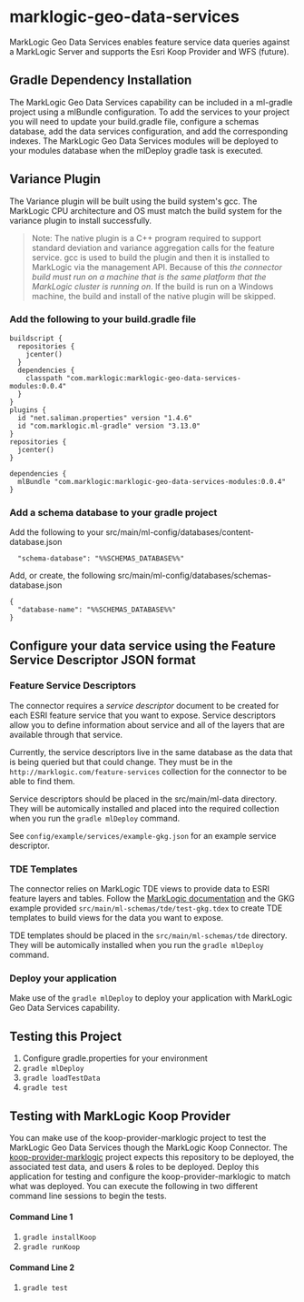 # marklogic-geo-data-services
MarkLogic Geo Data Services enables feature service data queries against a MarkLogic Server and supports the Esri Koop Provider and WFS (future).

## Gradle Dependency Installation
The MarkLogic Geo Data Services capability can be included in a ml-gradle project using a mlBundle configuration. To add the services to your project you will need to update your build.gradle file, configure a schemas database, add the data services configuration, and add the corresponding indexes. The MarkLogic Geo Data Services modules will be deployed to your modules database when the mlDeploy gradle task is executed.

## Variance Plugin
The Variance plugin will be built using the build system's gcc. The MarkLogic CPU architecture and OS must match the build system for the variance plugin to install successfully.

> Note: The native plugin is a C++ program required to support standard deviation and variance aggregation calls for the feature service. gcc is used to build the plugin and then it is installed to MarkLogic via the management API. Because of this _the connector build must run on a machine that is the same platform that the MarkLogic cluster is running on_. If the build is run on a Windows machine, the build and install of the native plugin will be skipped.



### Add the following to your build.gradle file
```
buildscript {
  repositories {
    jcenter()
  }
  dependencies {
    classpath "com.marklogic:marklogic-geo-data-services-modules:0.0.4"
  }
}
plugins {
  id "net.saliman.properties" version "1.4.6"
  id "com.marklogic.ml-gradle" version "3.13.0"
}
repositories {
  jcenter()
}

dependencies {
  mlBundle "com.marklogic:marklogic-geo-data-services-modules:0.0.4"
}
```

### Add a schema database to your gradle project
Add the following to your src/main/ml-config/databases/content-database.json
```
  "schema-database": "%%SCHEMAS_DATABASE%%"
```

Add, or create, the following src/main/ml-config/databases/schemas-database.json
```
{
  "database-name": "%%SCHEMAS_DATABASE%%"
}
```

## Configure your data service using the Feature Service Descriptor JSON format
### Feature Service Descriptors
The connector requires a _service descriptor_ document to be created for each ESRI feature service that you want to expose. Service descriptors allow you to define information about service and all of the layers that are available through that service.

Currently, the service descriptors live in the same database as the data that is being queried but that could change. They must be in the `http://marklogic.com/feature-services` collection for the connector to be able to find them.

Service descriptors should be placed in the src/main/ml-data directory. They will be automically installed and placed into the required collection when you run the `gradle mlDeploy` command.

See `config/example/services/example-gkg.json` for an example service descriptor.

### TDE Templates
The connector relies on MarkLogic TDE views to provide data to ESRI feature layers and tables. Follow the [MarkLogic documentation](https://docs.marklogic.com/guide/app-dev/TDE) and the GKG example provided `src/main/ml-schemas/tde/test-gkg.tdex` to create TDE templates to build views for the data you want to expose.

TDE templates should be placed in the `src/main/ml-schemas/tde` directory. They will be automically installed when you run the `gradle mlDeploy` command.

### Deploy your application
Make use of the `gradle mlDeploy` to deploy your application with MarkLogic Geo Data Services capability.

## Testing this Project
1. Configure gradle.properties for your environment
2. `gradle mlDeploy`
3. `gradle loadTestData`
4. `gradle test`

## Testing with MarkLogic Koop Provider
You can make use of the koop-provider-marklogic project to test the MarkLogic Geo Data Services though the MarkLogic Koop Connector. The [koop-provider-marklogic](https://github.com/koopjs/koop-provider-marklogic) project expects this repository to be deployed, the associated test data, and users & roles to be deployed.
Deploy this application for testing and configure the koop-provider-marklogic to match what was deployed. You can execute the following in two different command line sessions to begin the tests.

#### Command Line 1

1. `gradle installKoop`
2. `gradle runKoop`

#### Command Line 2

1. `gradle test`

